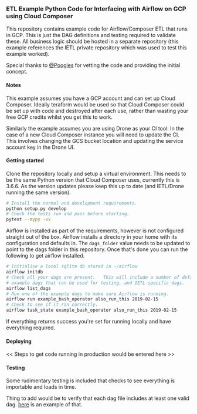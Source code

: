### ETL Example Python Code for Interfacing with Airflow on GCP using Cloud Composer

This repository contains example code for Airflow/Composer ETL that runs in GCP.  This is just the DAG definitions and testing required to validate these.  All business logic should be hosted in a separate repository (this example references the IETL private repository which was used to test this example worked).

Special thanks to [@Poogles](https://github.com/Poogles) for vetting the code and providing the initial concept.

#### Notes

This example assumes you have a GCP account and can set up Cloud Composer.  Ideally teraform would be used so that Cloud Composer could be set up with code and destroyed after each use, rather than wasting your free GCP credits whilst you get this to work.

Similarly the example assumes you are using Drone as your CI tool.  In the case of a new Cloud Composer instance you will need to update the CI.  This involves changing the GCS bucket location and updating the service account key in the Drone UI.

#### Getting started

Clone the repository locally and setup a virtual environment.  This needs to be the same Python version that Cloud Composer uses, currently this is 3.6.6.  As the version updates please keep this up to date (and IETL/Drone running the same version).

```sh
# Install the normal and development requirements.
python setup.py develop
# Check the tests run and pass before starting.
pytest --mypy -vv
```

Airflow is installed as part of the requirements, however is not configured straight out of the box.  Airflow installs a directory in your home with its configuration and defaults in.  The `dags_folder` value needs to be updated to point to the dags folder in this repository.  Once that's done you can run the following to get airflow installed.

```sh
# Initialise a local sqlite db stored in ~/airflow
airflow initdb
# Check all your dags are present.   This will include a number of default
# example dags that can be used for testing, and IETL-specific dags.
airflow list_dags
# Run one of the example dags to make sure Airflow is running.
airflow run example_bash_operator also_run_this 2019-02-15
# Check to see if it ran correctly.
airflow task_state example_bash_operator also_run_this 2019-02-15
```

If everything returns success you're set for running locally and have everything required.

#### Deploying

<< Steps to get code running in production would be entered here >>

#### Testing

Some rudimentary testing is included that checks to see everything is importable and loads in time.

Thing to add would be to verify that each dag file includes at least one valid dag. [here](https://github.com/danielvdende/data-testing-with-airflow/blob/master/integrity_tests/test_dag_integrity.py) is an example of that.
